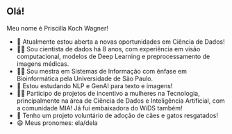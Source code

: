 ## Olá!

Meu nome é Priscilla Koch Wagner! 

- 🔭 Atualmente estou aberta a novas oportunidades em Ciência de Dados!
- 👩‍🔬 Sou cientista de dados há 8 anos, com experiência em visão computacional, modelos de Deep Learning e preprocessamento de imagens médicas.
- 👩‍🎓 Sou mestra em Sistemas de Informação com ênfase em Bioinformática pela Universidade de São Paulo.
- 🌱 Estou estudando NLP e GenAI para texto e imagens!
- 👩‍💻 Participo de projetos de incentivo a mulheres na Tecnologia, principalmente na área de Ciência de Dados e Inteligência Artificial, com a comunidade MIA! Já fui embaixadora do WiDS também!
- 🐶 Tenho um projeto voluntário de adoção de cães e gatos resgatados!
- 😄 Meus pronomes: ela/dela

